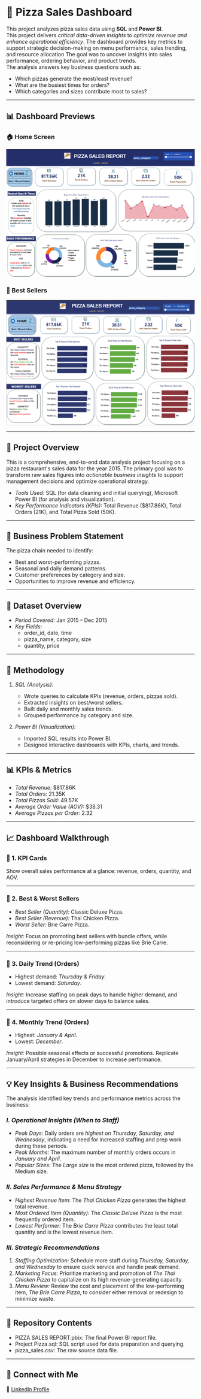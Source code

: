 # 🍕 Pizza Sales Dashboard

This project analyzes pizza sales data using **SQL** and **Power BI**.  
This project delivers *critical data-driven insights* to *optimize revenue and enhance operational efficiency*. The dashboard provides key metrics to support strategic decision-making on menu performance, sales trending, and resource allocation 
The goal was to uncover insights into sales performance, ordering behavior, and product trends.  
The analysis answers key business questions such as:  
- Which pizzas generate the most/least revenue?  
- What are the busiest times for orders?  
- Which categories and sizes contribute most to sales?  


---

## 📊 Dashboard Previews

### 🏠 Home Screen
![Home Dashboard](Screenshot%202025-09-26%20163734.png)

### 🥇 Best Sellers
![Best Sellers Dashboard](Screenshot%202025-09-27%20161522.png)


---

## 🎯 Project Overview

This is a comprehensive, end-to-end data analysis project focusing on a pizza restaurant's sales data for the year 2015. The primary goal was to transform raw sales figures into *actionable business insights* to support management decisions and optimize operational strategy.

* *Tools Used:* SQL (for data cleaning and initial querying), Microsoft Power BI (for analysis and visualization).
* *Key Performance Indicators (KPIs):* Total Revenue ($817.86K), Total Orders (21K), and Total Pizza Sold (50K).

---

## 🎯 Business Problem Statement  
The pizza chain needed to identify:  
- Best and worst-performing pizzas.  
- Seasonal and daily demand patterns.  
- Customer preferences by category and size.  
- Opportunities to improve revenue and efficiency.

---

## 📂 Dataset Overview  
- *Period Covered:* Jan 2015 – Dec 2015  
- *Key Fields:*  
  - order_id, date, time  
  - pizza_name, category, size  
  - quantity, price  

---

## 🔄 Methodology  
1. *SQL (Analysis):*  
   - Wrote queries to calculate KPIs (revenue, orders, pizzas sold).  
   - Extracted insights on best/worst sellers.  
   - Built daily and monthly sales trends.  
   - Grouped performance by category and size.  

2. *Power BI (Visualization):*  
   - Imported SQL results into Power BI.  
   - Designed interactive dashboards with KPIs, charts, and trends.  


---

## 📊 KPIs & Metrics  
- *Total Revenue:* $817.86K  
- *Total Orders:* 21.35K  
- *Total Pizzas Sold:* 49.57K  
- *Average Order Value (AOV):* $38.31  
- *Average Pizzas per Order:* 2.32  

---

## 📈 Dashboard Walkthrough  

### 🔹 1. KPI Cards  
Show overall sales performance at a glance: revenue, orders, quantity, and AOV.  

---

### 🔹 2. Best & Worst Sellers  
- *Best Seller (Quantity):* Classic Deluxe Pizza.  
- *Best Seller (Revenue):* Thai Chicken Pizza.  
- *Worst Seller:* Brie Carre Pizza.  

*Insight:* Focus on promoting best sellers with bundle offers, while reconsidering or re-pricing low-performing pizzas like Brie Carre.  

---

### 🔹 3. Daily Trend (Orders)  
- Highest demand: *Thursday & Friday*.  
- Lowest demand: *Saturday*.  

*Insight:* Increase staffing on peak days to handle higher demand, and introduce targeted offers on slower days to balance sales.  

---

### 🔹 4. Monthly Trend (Orders)  
- Highest: *January & April*.  
- Lowest: *December*.  

*Insight:* Possible seasonal effects or successful promotions. Replicate January/April strategies in December to increase performance.  

---

## 💡 Key Insights & Business Recommendations

The analysis identified key trends and performance metrics across the business:

### *I. Operational Insights (When to Staff)*

* *Peak Days:* Daily orders are *highest on Thursday, Saturday, and Wednesday*, indicating a need for increased staffing and prep work during these periods.
* *Peak Months:* The maximum number of monthly orders occurs in *January and April*.
* *Popular Sizes:* The *Large size* is the most ordered pizza, followed by the Medium size.

### *II. Sales Performance & Menu Strategy*

* *Highest Revenue Item:* The *Thai Chicken Pizza* generates the highest total revenue.
* *Most Ordered Item (Quantity):* The *Classic Deluxe Pizza* is the most frequently ordered item.
* *Lowest Performer:* The *Brie Carre Pizza* contributes the least total quantity and is the lowest revenue item.

### *III. Strategic Recommendations*

1.  *Staffing Optimization:* Schedule more staff during *Thursday, Saturday, and Wednesday* to ensure quick service and handle peak demand.
2.  *Marketing Focus:* Prioritize marketing and promotion of *The Thai Chicken Pizza* to capitalize on its high revenue-generating capacity.
3.  *Menu Review:* Review the cost and placement of the low-performing item, *The Brie Carre Pizza*, to consider either removal or redesign to minimize waste.

---


## 📂 Repository Contents

* PIZZA SALES REPORT.pbix: The final Power BI report file.
* Project Pizza.sql: SQL script used for data preparation and querying.
* pizza_sales.csv: The raw source data file.

---

## 🔗 Connect with Me
💼 [LinkedIn Profile](http://linkedin.com/in/mohamed-ramadan-3a56b328b) 


